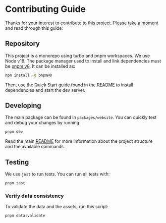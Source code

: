 # Contributing Guide

Thanks for your interest to contribute to this project. Please take a moment and read through this guide:

## Repository

This project is a monorepo using turbo and pnpm workspaces. We use Node v18. The package manager used to install
and link dependencies must be [pnpm v8](https://pnpm.io/). It can be installed as:

```sh
npm install -g pnpm@8
```

Then, use the Quick Start guide found in the [README](README.md) to install dependencies and start the dev server.

## Developing

The main package can be found in `packages/website`. You can quickly test and debug your
changes by running:

```sh
pnpm dev
```

Read the main [README](README.md) for more information about the project structure and the available commands.

## Testing

We use `jest` to run tests. You can run all tests with:

```sh
pnpm test
```

### Verify data consistency

To validate the data and the assets, run this script:

```sh
pnpm data:validate
```
